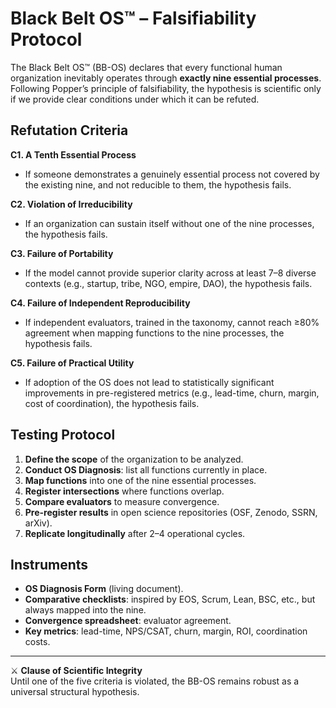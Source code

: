 # Black Belt OS™ – Falsifiability Protocol

The Black Belt OS™ (BB-OS) declares that every functional human organization inevitably operates through **exactly nine essential processes**.  
Following Popper’s principle of falsifiability, the hypothesis is scientific only if we provide clear conditions under which it can be refuted.

## Refutation Criteria

**C1. A Tenth Essential Process**  
- If someone demonstrates a genuinely essential process not covered by the existing nine, and not reducible to them, the hypothesis fails.  

**C2. Violation of Irreducibility**  
- If an organization can sustain itself without one of the nine processes, the hypothesis fails.  

**C3. Failure of Portability**  
- If the model cannot provide superior clarity across at least 7–8 diverse contexts (e.g., startup, tribe, NGO, empire, DAO), the hypothesis fails.  

**C4. Failure of Independent Reproducibility**  
- If independent evaluators, trained in the taxonomy, cannot reach ≥80% agreement when mapping functions to the nine processes, the hypothesis fails.  

**C5. Failure of Practical Utility**  
- If adoption of the OS does not lead to statistically significant improvements in pre-registered metrics (e.g., lead-time, churn, margin, cost of coordination), the hypothesis fails.  

## Testing Protocol

1. **Define the scope** of the organization to be analyzed.  
2. **Conduct OS Diagnosis**: list all functions currently in place.  
3. **Map functions** into one of the nine essential processes.  
4. **Register intersections** where functions overlap.  
5. **Compare evaluators** to measure convergence.  
6. **Pre-register results** in open science repositories (OSF, Zenodo, SSRN, arXiv).  
7. **Replicate longitudinally** after 2–4 operational cycles.  

## Instruments

- **OS Diagnosis Form** (living document).  
- **Comparative checklists**: inspired by EOS, Scrum, Lean, BSC, etc., but always mapped into the nine.  
- **Convergence spreadsheet**: evaluator agreement.  
- **Key metrics**: lead-time, NPS/CSAT, churn, margin, ROI, coordination costs.  

---

⚔️ **Clause of Scientific Integrity**  
Until one of the five criteria is violated, the BB-OS remains robust as a universal structural hypothesis.
